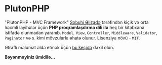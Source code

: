 # PlutonPHP

"PlutonPHP - MVC Framework" [Səbuhi Əlizadə](https://github.com/sabuhiali) tərəfindən kiçik və orta həcmli layihələr üçün **PHP proqramlaşdırma dili ilə** heç bir kitabxana istifadə olunmadan yaranıb. `Model`, `View`, `Controller`, `Middleware`, `Validator`, `Paginator` və s. kimi mövzularla əhatə olunur. Lisenziya növü - `MIT`.

Ətraflı məlumat əldə etmək üçün [bu keçidə](https://sabuhiali.gitbook.io/pluton/) daxil olun.

**Bəyənməyiniz ümidilə...**
